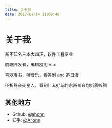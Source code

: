 ```yaml
---
title: 关于我
date: 2017-06-14 11:09:48
---
```

# 关于我

某不知名三本大四汪，软件工程专业

前端开发者，编辑器用 Vim

喜欢看书，听音乐，看美剧 and 追日漫

不折腾会死星人，看到什么好玩的东西都会想折腾折腾

## 其他地方
- Github: [@ahonn](https://github.com/ahonn)
- 知乎: [@Ahonn](https://www.zhihu.com/people/ahonn)

